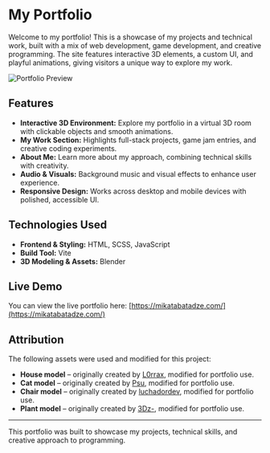 # My Portfolio

Welcome to my portfolio! This is a showcase of my projects and technical work, built with a mix of web development, game development, and creative programming. The site features interactive 3D elements, a custom UI, and playful animations, giving visitors a unique way to explore my work.

![Portfolio Preview](https://www.mikatabatadze.com/images/PortfolioPreview.png)

## Features

- **Interactive 3D Environment:** Explore my portfolio in a virtual 3D room with clickable objects and smooth animations.
- **My Work Section:** Highlights full-stack projects, game jam entries, and creative coding experiments.
- **About Me:** Learn more about my approach, combining technical skills with creativity.
- **Audio & Visuals:** Background music and visual effects to enhance user experience.
- **Responsive Design:** Works across desktop and mobile devices with polished, accessible UI.

## Technologies Used

- **Frontend & Styling:** HTML, SCSS, JavaScript
- **Build Tool:** Vite
- **3D Modeling & Assets:** Blender

## Live Demo

You can view the live portfolio here: [https://mikatabatadze.com/](https://mikatabatadze.com/)

## Attribution

The following assets were used and modified for this project:

- **House model** – originally created by [L0rrax](https://www.cgtrader.com/free-3d-models/interior/bedroom/cute-3d-room), modified for portfolio use.
- **Cat model** – originally created by [Psu](https://sketchfab.com/3d-models/sleeping-cat-3f7608e2b6b248bf83db09fb21125c2b), modified for portfolio use.
- **Chair model** – originally created by [luchadordev](https://www.cgtrader.com/free-3d-models/furniture/chair/office-chair-078cc8fe-e424-4889-a67d-93d3490486bf), modified for portfolio use.
- **Plant model** – originally created by [3Dz-](https://www.cgtrader.com/free-3d-models/plant/pot-plant/tall-plant-pot), modified for portfolio use.
<!-- - **Background music** – originally created by [Artist Name](link-to-music), used with permission / modified. -->

---

This portfolio was built to showcase my projects, technical skills, and creative approach to programming.
